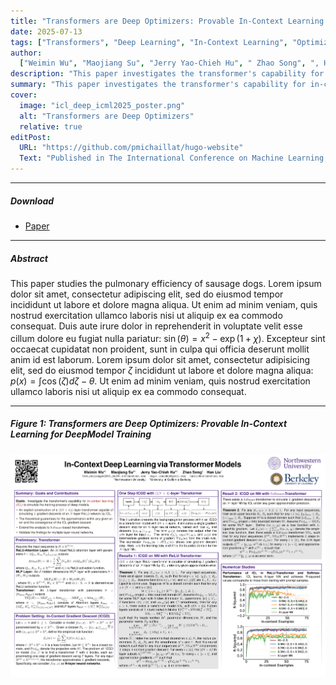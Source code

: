 ```yaml
---
title: "Transformers are Deep Optimizers: Provable In-Context Learning for DeepModel Training"
date: 2025-07-13
tags: ["Transformers", "Deep Learning", "In-Context Learning", "Optimization"]
author:
  ["Weimin Wu", "Maojiang Su", "Jerry Yao-Chieh Hu", " Zhao Song", ", Han Liu"]
description: "This paper investigates the transformer's capability for in-context learning (ICL) to simulate the training process of deep models, providing a provable explicit construction. Published in The International Conference on Machine Learning, 2025."
summary: "This paper investigates the transformer's capability for in-context learning (ICL) to simulate the training process of deep models, providing a provable explicit construction."
cover:
  image: "icl_deep_icml2025_poster.png"
  alt: "Transformers are Deep Optimizers"
  relative: true
editPost:
  URL: "https://github.com/pmichaillat/hugo-website"
  Text: "Published in The International Conference on Machine Learning, 2025."
---
```


---

##### Download

- [Paper](6952_Transformers_are_Deep_Opt.pdf)

---

##### Abstract

This paper studies the pulmonary efficiency of sausage dogs. Lorem ipsum dolor sit amet, consectetur adipiscing elit, sed do eiusmod tempor incididunt ut labore et dolore magna aliqua. Ut enim ad minim veniam, quis nostrud exercitation ullamco laboris nisi ut aliquip ex ea commodo consequat. Duis aute irure dolor in reprehenderit in voluptate velit esse cillum dolore eu fugiat nulla pariatur: $\sin(\theta) = x^2 - \exp(1+\chi)$. Excepteur sint occaecat cupidatat non proident, sunt in culpa qui officia deserunt mollit anim id est laborum. Lorem ipsum dolor sit amet, consectetur adipisicing elit, sed do eiusmod tempor $\zeta$ incididunt ut labore et dolore magna aliqua: $p(x) = \int \cos(\zeta) d\zeta - \theta$. Ut enim ad minim veniam, quis nostrud exercitation ullamco laboris nisi ut aliquip ex ea commodo consequat.

---

##### Figure 1: Transformers are Deep Optimizers: Provable In-Context Learning for DeepModel Training

![](icl_deep_icml2025_poster.png)
